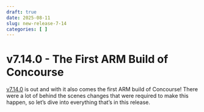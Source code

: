 ```yaml
---
draft: true
date: 2025-08-11
slug: new-release-7-14
categories: [ ]
---
```


# v7.14.0 - The First ARM Build of Concourse

[v7.14.0](https://github.com/concourse/concourse/releases/tag/v7.14.0) is out and with it also comes the first ARM build
of Concourse! There were a lot of behind the scenes changes that were required to make this happen, so let’s dive into
everything that’s in this release.